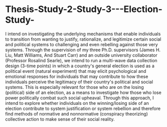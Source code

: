 # Thesis-Study-2-Study-3---Election-Study-

I intend on investigating the underlying mechanisms that enable individuals to transition from wanting to justify, rationalize, and legitimize certain
social and political systems to challenging and even rebelling against those very systems. Through the supervision of my three Ph.D. supervisors
(James H. Liu, Matt Williams, And Stuart Carr) and an outside university collaborator (Professor Rosalind Searle), we intend to run a multi-wave
data collection design (3-time points) in which a country's general election is used as a political event (natural experiment) that may elicit
psychological and emotional responses for individuals that may contribute to how these individuals perceive the legitimacy of their country's
political and social systems. This is especially relevant for those who are on the losing (political) side of an election, as a means to investigate how
those who lose power politically combat such social upheaval. Through this approach, I intend to explore whether individuals on the
winning/losing side of an election contribute to system justification or system rebellion and therefore find methods of normative and nonnormative
(conspiracy theorizing) collective action to make sense of their social reality.
